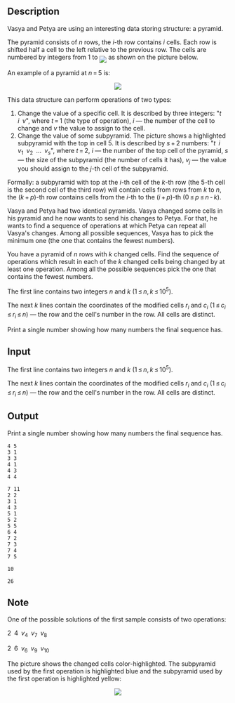 ## Description

<div><p>Vasya and Petya are using an interesting data storing structure: a pyramid.</p><p>The pyramid consists of <span class="tex-span"><i>n</i></span> rows, the <span class="tex-span"><i>i</i></span>-th row contains <span class="tex-span"><i>i</i></span> cells. Each row is shifted half a cell to the left relative to the previous row. The cells are numbered by integers from 1 to <img align="middle" class="tex-formula" src="file://uMcDsd2n.png" style="max-width: 100.0%;max-height: 100.0%;"> as shown on the picture below.</p><p>An example of a pyramid at <span class="tex-span"><i>n</i> = 5</span> is: </p><center> <img class="tex-graphics" src="file://ZD46VN8D.png" style="max-width: 100.0%;max-height: 100.0%;"> </center><p>This data structure can perform operations of two types: </p><ol> <li> Change the value of a specific cell. It is described by three integers: <span class="tex-span">"<i>t</i> <i>i</i> <i>v</i>"</span>, where <span class="tex-span"><i>t</i> = 1</span> (the type of operation), <span class="tex-span"><i>i</i></span> — the number of the cell to change and <span class="tex-span"><i>v</i></span> the value to assign to the cell. </li><li> Change the value of some subpyramid. The picture shows a highlighted subpyramid with the top in cell <span class="tex-span">5</span>. It is described by <span class="tex-span"><i>s</i> + 2</span> numbers: <span class="tex-span">"<i>t</i> <i>i</i> <i>v</i><sub class="lower-index">1</sub> <i>v</i><sub class="lower-index">2</sub> ... <i>v</i><sub class="lower-index"><i>s</i></sub>"</span>, where <span class="tex-span"><i>t</i> = 2</span>, <span class="tex-span"><i>i</i></span> — the number of the top cell of the pyramid, <span class="tex-span"><i>s</i></span> — the size of the subpyramid (the number of cells it has), <span class="tex-span"><i>v</i><sub class="lower-index"><i>j</i></sub></span> — the value you should assign to the <span class="tex-span"><i>j</i></span>-th cell of the subpyramid. </li></ol><p>Formally: a subpyramid with top at the <span class="tex-span"><i>i</i></span>-th cell of the <span class="tex-span"><i>k</i></span>-th row (the <span class="tex-span">5</span>-th cell is the second cell of the third row) will contain cells from rows from <span class="tex-span"><i>k</i></span> to <span class="tex-span"><i>n</i></span>, the <span class="tex-span">(<i>k</i> + <i>p</i>)</span>-th row contains cells from the <span class="tex-span"><i>i</i></span>-th to the <span class="tex-span">(<i>i</i> + <i>p</i>)</span>-th (<span class="tex-span">0 ≤ <i>p</i> ≤ <i>n</i> - <i>k</i></span>).</p><p>Vasya and Petya had two identical pyramids. Vasya changed some cells in his pyramid and he now wants to send his changes to Petya. For that, he wants to find a sequence of operations at which Petya can repeat all Vasya's changes. Among all possible sequences, Vasya has to pick the minimum one (the one that contains the fewest numbers).</p><p>You have a pyramid of <span class="tex-span"><i>n</i></span> rows with <span class="tex-span"><i>k</i></span> changed cells. Find the sequence of operations which result in <span class="tex-font-style-bf">each of the <span class="tex-span"><i>k</i></span> changed cells being changed by at least one operation</span>. Among all the possible sequences pick <span class="tex-font-style-bf">the one that contains the fewest numbers</span>.</p></div><div class="input-specification"><p>The first line contains two integers <span class="tex-span"><i>n</i></span> and <span class="tex-span"><i>k</i></span> (<span class="tex-span">1 ≤ <i>n</i>, <i>k</i> ≤ 10<sup class="upper-index">5</sup></span>).</p><p>The next <span class="tex-span"><i>k</i></span> lines contain the coordinates of the modified cells <span class="tex-span"><i>r</i><sub class="lower-index"><i>i</i></sub></span> and <span class="tex-span"><i>c</i><sub class="lower-index"><i>i</i></sub></span> <span class="tex-span">(1 ≤ <i>c</i><sub class="lower-index"><i>i</i></sub> ≤ <i>r</i><sub class="lower-index"><i>i</i></sub> ≤ <i>n</i>)</span> — the row and the cell's number in the row. All cells are distinct.</p></div><div class="output-specification"><p>Print a single number showing how many numbers the final sequence has.</p></div>

## Input

<p>The first line contains two integers <span class="tex-span"><i>n</i></span> and <span class="tex-span"><i>k</i></span> (<span class="tex-span">1 ≤ <i>n</i>, <i>k</i> ≤ 10<sup class="upper-index">5</sup></span>).</p><p>The next <span class="tex-span"><i>k</i></span> lines contain the coordinates of the modified cells <span class="tex-span"><i>r</i><sub class="lower-index"><i>i</i></sub></span> and <span class="tex-span"><i>c</i><sub class="lower-index"><i>i</i></sub></span> <span class="tex-span">(1 ≤ <i>c</i><sub class="lower-index"><i>i</i></sub> ≤ <i>r</i><sub class="lower-index"><i>i</i></sub> ≤ <i>n</i>)</span> — the row and the cell's number in the row. All cells are distinct.</p>

## Output

<p>Print a single number showing how many numbers the final sequence has.</p>





```input1
4 5
3 1
3 3
4 1
4 3
4 4

```




```input2
7 11
2 2
3 1
4 3
5 1
5 2
5 5
6 4
7 2
7 3
7 4
7 5

```




```output1
10

```




```output2
26

```



## Note

<p>One of the possible solutions of the first sample consists of two operations:</p><p><span class="tex-span">2 4 <i>v</i><sub class="lower-index">4</sub> <i>v</i><sub class="lower-index">7</sub> <i>v</i><sub class="lower-index">8</sub></span></p><p><span class="tex-span">2 6 <i>v</i><sub class="lower-index">6</sub> <i>v</i><sub class="lower-index">9</sub> <i>v</i><sub class="lower-index">10</sub></span></p><p>The picture shows the changed cells color-highlighted. The subpyramid used by the first operation is highlighted blue and the subpyramid used by the first operation is highlighted yellow: </p><center> <img class="tex-graphics" src="file://IasDJOEk.png" style="max-width: 100.0%;max-height: 100.0%;"> </center>
